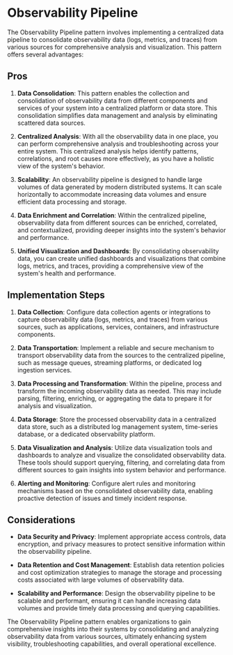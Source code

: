 # Observability Pipeline

The Observability Pipeline pattern involves implementing a centralized data pipeline to consolidate observability data (logs, metrics, and traces) from various sources for comprehensive analysis and visualization. This pattern offers several advantages:

## Pros

1. **Data Consolidation**: This pattern enables the collection and consolidation of observability data from different components and services of your system into a centralized platform or data store. This consolidation simplifies data management and analysis by eliminating scattered data sources.

2. **Centralized Analysis**: With all the observability data in one place, you can perform comprehensive analysis and troubleshooting across your entire system. This centralized analysis helps identify patterns, correlations, and root causes more effectively, as you have a holistic view of the system's behavior.

3. **Scalability**: An observability pipeline is designed to handle large volumes of data generated by modern distributed systems. It can scale horizontally to accommodate increasing data volumes and ensure efficient data processing and storage.

4. **Data Enrichment and Correlation**: Within the centralized pipeline, observability data from different sources can be enriched, correlated, and contextualized, providing deeper insights into the system's behavior and performance.

5. **Unified Visualization and Dashboards**: By consolidating observability data, you can create unified dashboards and visualizations that combine logs, metrics, and traces, providing a comprehensive view of the system's health and performance.

## Implementation Steps

1. **Data Collection**: Configure data collection agents or integrations to capture observability data (logs, metrics, and traces) from various sources, such as applications, services, containers, and infrastructure components.

2. **Data Transportation**: Implement a reliable and secure mechanism to transport observability data from the sources to the centralized pipeline, such as message queues, streaming platforms, or dedicated log ingestion services.

3. **Data Processing and Transformation**: Within the pipeline, process and transform the incoming observability data as needed. This may include parsing, filtering, enriching, or aggregating the data to prepare it for analysis and visualization.

4. **Data Storage**: Store the processed observability data in a centralized data store, such as a distributed log management system, time-series database, or a dedicated observability platform.

5. **Data Visualization and Analysis**: Utilize data visualization tools and dashboards to analyze and visualize the consolidated observability data. These tools should support querying, filtering, and correlating data from different sources to gain insights into system behavior and performance.

6. **Alerting and Monitoring**: Configure alert rules and monitoring mechanisms based on the consolidated observability data, enabling proactive detection of issues and timely incident response.

## Considerations

- **Data Security and Privacy**: Implement appropriate access controls, data encryption, and privacy measures to protect sensitive information within the observability pipeline.

- **Data Retention and Cost Management**: Establish data retention policies and cost optimization strategies to manage the storage and processing costs associated with large volumes of observability data.

- **Scalability and Performance**: Design the observability pipeline to be scalable and performant, ensuring it can handle increasing data volumes and provide timely data processing and querying capabilities.

The Observability Pipeline pattern enables organizations to gain comprehensive insights into their systems by consolidating and analyzing observability data from various sources, ultimately enhancing system visibility, troubleshooting capabilities, and overall operational excellence.